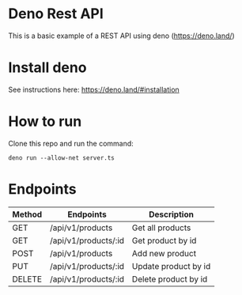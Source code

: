 # Deno Rest API

This is a basic example of a REST API using deno (https://deno.land/)

# Install deno

See instructions here: https://deno.land/#installation

# How to run

Clone this repo and run the command:

```
deno run --allow-net server.ts
```

# Endpoints

| Method | Endpoints            | Description          |
| ------ | -------------------- | -------------------- |
| GET    | /api/v1/products     | Get all products     |
| GET    | /api/v1/products/:id | Get product by id    |
| POST   | /api/v1/products     | Add new product      |
| PUT    | /api/v1/products/:id | Update product by id |
| DELETE | /api/v1/products/:id | Delete product by id |
